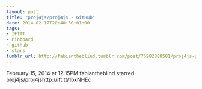 ```yaml
---
layout: post
title: "proj4js/proj4js · GitHub"
date: 2014-02-17T20:40:50+01:00
tags:
- IFTTT
- Pinboard
- github
- stars
tumblr_url: http://fabiantheblind.tumblr.com/post/76982888581/proj4js-proj4js-github
---
```

February 15, 2014 at 12:15PM
fabiantheblind starred proj4js/proj4jshttp://ift.tt/1bxNHEc
